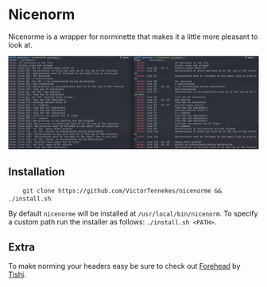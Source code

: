 # Nicenorm

Nicenorme is a wrapper for norminette that makes it a little more pleasant to look at.

![norminette](normvsnice.png)

## Installation
```
	git clone https://github.com/VictorTennekes/nicenorme && ./install.sh
```
By default `nicenorme` will be installed at `/usr/local/bin/nicenorm`.
To specify a custom path run the installer as follows: `./install.sh <PATH>`.

## Extra
To make norming your headers easy be sure to check out [Forehead](https://github.com/Tishj/forehead) by [Tishj](https://github.com/Tishj).